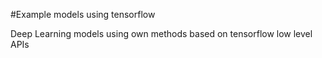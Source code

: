 #Example models using tensorflow

Deep Learning models using own methods based on tensorflow low level APIs
